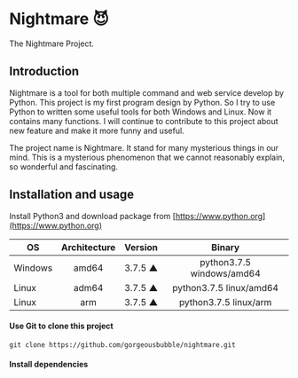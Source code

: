 # Nightmare 😈
The Nightmare Project.

## Introduction
Nightmare is a tool for both multiple command and web service develop by Python. This project is my first program design by Python. So I try to use Python to written some useful tools for both Windows and Linux. Now it contains many functions. I will continue to contribute to this project about new feature and make it more funny and useful.

The project name is Nightmare. It stand for many mysterious things in our mind. This is a mysterious phenomenon that we cannot reasonably explain, so wonderful and fascinating.

## Installation and usage
Install Python3 and download package from [https://www.python.org](https://www.python.org)

  | OS            | Architecture  | Version | Binary                     |
  | ------------- |:-------------:|:-------:| :------------------------: |
  | Windows       | amd64         | 3.7.5 ▲ | python3.7.5 windows/amd64  |
  | Linux         | adm64         | 3.7.5 ▲ | python3.7.5 linux/amd64    |
  | Linux         | arm           | 3.7.5 ▲ | python3.7.5 linux/arm      |
  
#### Use Git to clone this project
  `git clone https://github.com/gorgeousbubble/nightmare.git`
  
#### Install dependencies